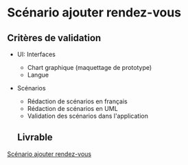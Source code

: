 # Scénario ajouter rendez-vous
## Critères de validation
- UI: Interfaces
  - Chart graphique (maquettage de prototype)
  - Langue
- Scénarios
  - Rédaction de scénarios en français
  - Rédaction de scénarios en UML
  - Validation des scénarios dans l'application
 
  ## Livrable

[Scénario ajouter rendez-vous](https://docs.google.com/presentation/d/1kMBm9piDxl0KFJjdV537nE7XUjuuNi4q/edit?usp=sharing&ouid=109910539235530474628&rtpof=true&sd=true)
